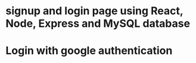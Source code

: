 # signup and login page using React, Node, Express and MySQL database 
# Login with google authentication